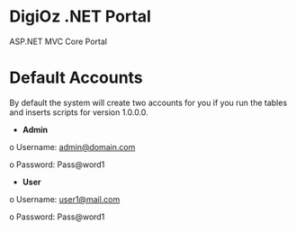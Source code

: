 # DigiOz .NET Portal
ASP.NET MVC Core Portal

# Default Accounts
By default the system will create two accounts for you if you run the tables and inserts scripts for version 1.0.0.0.

- **Admin**

o Username: admin@domain.com

o Password: Pass@word1



- **User**

o Username: user1@mail.com

o Password: Pass@word1

